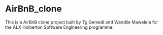 # AirBnB_clone
This is a AirBnB clone project built by Tg Gemedi and Wandile Mawelela for the ALX Holberton Software Engineering programme.
